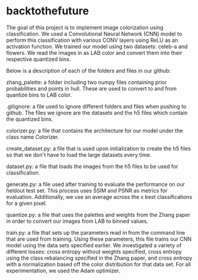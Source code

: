 # backtothefuture
The goal of this project is to implement image colorization using classification. We used a Convolutional Neural Network (CNN) model to perform this classification with various CONV layers using ReLU as an activation function. We trained our model using two datasets: celeb-a and flowers. We read the images in as LAB color and convert them into their respective quantized bins.

Below is a description of each of the folders and files in our github:

zhang_palette: a folder including two numpy files containing prior probabilities and points in hull. These are used to convert to and from quantize bins to LAB color.

.gitignore: a file used to ignore different folders and files when pushing to github. The files we ignore are the datasets and the h5 files which contain the quantized bins.

colorizer.py: a file that contains the architecture for our model under the class name Colorizer.

create_dataset.py: a file that is used upon initialization to create the h5 files so that we don't have to load the large datasets every time.

dataset.py: a file that loads the images from the h5 files to be used for classification.

generate.py: a file used after training to evaluate the performance on our heldout test set. This  process uses SSIM and PSNR as metrics for evaluation. Additionally, we use an average across the x best classifications for a given pixel.

quantize.py: a file that uses the palettes and weights from the Zhang paper in order to convert our images from LAB to binned values.

train.py: a file that sets up the parameters read in from the command line that are used from training. Using these parameters, this file trains our CNN model using the data sets specified earlier. We investigated a variety of different losses: cross entropy without weights specified, cross entropy using the class rebalancing specified in the Zhang paper, and cross entropy with a normalization based off the color distribution for that data set. For all experimentation, we used the Adam optimizer.
